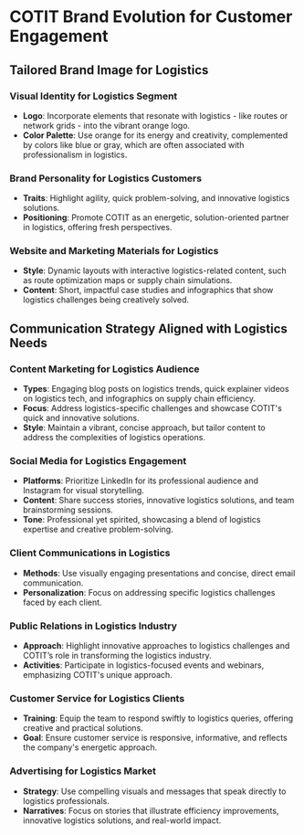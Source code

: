 # COTIT Brand Evolution for Customer Engagement

## Tailored Brand Image for Logistics

### Visual Identity for Logistics Segment
- **Logo**: Incorporate elements that resonate with logistics - like routes or network grids - into the vibrant orange logo.
- **Color Palette**: Use orange for its energy and creativity, complemented by colors like blue or gray, which are often associated with professionalism in logistics.

### Brand Personality for Logistics Customers
- **Traits**: Highlight agility, quick problem-solving, and innovative logistics solutions.
- **Positioning**: Promote COTIT as an energetic, solution-oriented partner in logistics, offering fresh perspectives.

### Website and Marketing Materials for Logistics
- **Style**: Dynamic layouts with interactive logistics-related content, such as route optimization maps or supply chain simulations.
- **Content**: Short, impactful case studies and infographics that show logistics challenges being creatively solved.

## Communication Strategy Aligned with Logistics Needs

### Content Marketing for Logistics Audience
- **Types**: Engaging blog posts on logistics trends, quick explainer videos on logistics tech, and infographics on supply chain efficiency.
- **Focus**: Address logistics-specific challenges and showcase COTIT's quick and innovative solutions.
- **Style**: Maintain a vibrant, concise approach, but tailor content to address the complexities of logistics operations.

### Social Media for Logistics Engagement
- **Platforms**: Prioritize LinkedIn for its professional audience and Instagram for visual storytelling.
- **Content**: Share success stories, innovative logistics solutions, and team brainstorming sessions.
- **Tone**: Professional yet spirited, showcasing a blend of logistics expertise and creative problem-solving.

### Client Communications in Logistics
- **Methods**: Use visually engaging presentations and concise, direct email communication.
- **Personalization**: Focus on addressing specific logistics challenges faced by each client.

### Public Relations in Logistics Industry
- **Approach**: Highlight innovative approaches to logistics challenges and COTIT’s role in transforming the logistics industry.
- **Activities**: Participate in logistics-focused events and webinars, emphasizing COTIT's unique approach.

### Customer Service for Logistics Clients
- **Training**: Equip the team to respond swiftly to logistics queries, offering creative and practical solutions.
- **Goal**: Ensure customer service is responsive, informative, and reflects the company's energetic approach.

### Advertising for Logistics Market
- **Strategy**: Use compelling visuals and messages that speak directly to logistics professionals.
- **Narratives**: Focus on stories that illustrate efficiency improvements, innovative logistics solutions, and real-world impact.
